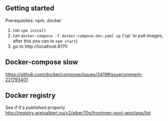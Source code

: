 
## Getting started

Prerequisites: npm, docker

1. run `npm install`
2. run `docker-compose -f docker-compose-dev.yaml up` ('up' to pull images, after this you can to `npm start`)
3. go to http://localhost:8170

## Docker-compose slow
https://github.com/docker/compose/issues/3419#issuecomment-221793401

## Docker registry
See if it's published properly
http://registry.wieisalbert.nu/v2/alber70g/frontmen-pool-app/tags/list